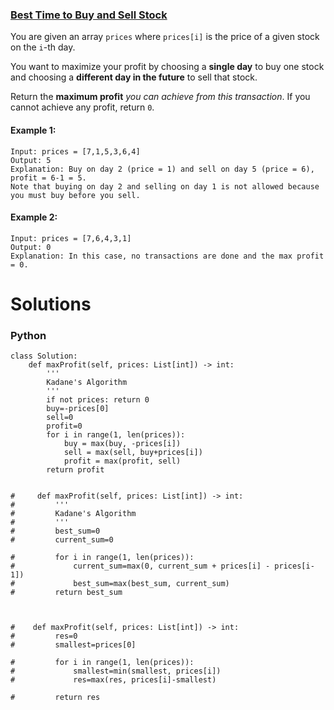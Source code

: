 ### [Best Time to Buy and Sell Stock](https://leetcode.com/problems/best-time-to-buy-and-sell-stock/) <br>

You are given an array `prices` where `prices[i]` is the price of a given stock on the `i`-th day.

You want to maximize your profit by choosing a **single day** to buy one stock and choosing a **different day in the future** to sell that stock.

Return the **maximum profit** *you can achieve from this transaction*. If you cannot achieve any profit, return `0`.



#### Example 1:

```
Input: prices = [7,1,5,3,6,4]
Output: 5
Explanation: Buy on day 2 (price = 1) and sell on day 5 (price = 6), profit = 6-1 = 5.
Note that buying on day 2 and selling on day 1 is not allowed because you must buy before you sell.

```

#### Example 2:

```
Input: prices = [7,6,4,3,1]
Output: 0
Explanation: In this case, no transactions are done and the max profit = 0.

```

# Solutions

### Python
```
class Solution:
    def maxProfit(self, prices: List[int]) -> int:
        '''
        Kadane's Algorithm
        '''        
        if not prices: return 0
        buy=-prices[0]
        sell=0
        profit=0
        for i in range(1, len(prices)):
            buy = max(buy, -prices[i])
            sell = max(sell, buy+prices[i])
            profit = max(profit, sell)
        return profit
        
    
#     def maxProfit(self, prices: List[int]) -> int:
#         '''
#         Kadane's Algorithm
#         '''
#         best_sum=0
#         current_sum=0
        
#         for i in range(1, len(prices)):
#             current_sum=max(0, current_sum + prices[i] - prices[i-1])
#             best_sum=max(best_sum, current_sum)
#         return best_sum
    
    
    
#    def maxProfit(self, prices: List[int]) -> int:
#         res=0
#         smallest=prices[0]
        
#         for i in range(1, len(prices)):
#             smallest=min(smallest, prices[i])
#             res=max(res, prices[i]-smallest)
            
#         return res

```
